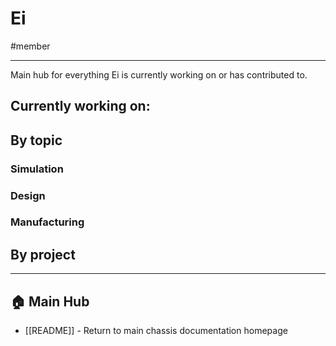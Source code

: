# Ei
#member

---

Main hub for everything Ei is currently working on or has contributed to.
## Currently working on:

## By topic

### Simulation

### Design

### Manufacturing

## By project

---

## 🏠 Main Hub
- [[README]] - Return to main chassis documentation homepage

